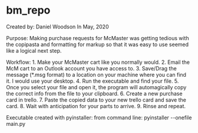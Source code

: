 # bm_repo

Created by: Daniel Woodson
In May, 2020

Purpose: Making purchase requests for McMaster was getting tedious with the copipasta and formatting for markup
    so that it was easy to use seemed like a logical next step.

Workflow:
    1. Make your McMaster cart like you normally would.
    2. Email the McM cart to an Outlook account you have access to.
    3. Save/Drag the message (*.msg format) to a location on your machine where you can find it.
        I would use your desktop.
    4. Run the executable and find your file.
    5. Once you select your file and open it, the program will automagically copy the correct info from the
        file to your clipboard.
    6. Create a new purchase card in trello.
    7. Paste the copied data to your new trello card and save the card.
    8. Wait with anticipation for your parts to arrive.
    9. Rinse and repeat.

Executable created with pyinstaller:
    from command line:
    pyinstaller --onefile main.py


